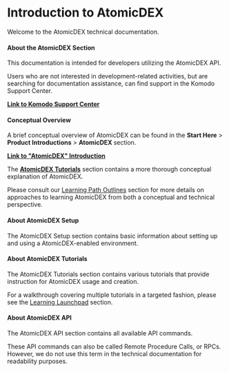 # Introduction to AtomicDEX

Welcome to the AtomicDEX technical documentation.

#### About the AtomicDEX Section

This documentation is intended for developers utilizing the AtomicDEX API.

Users who are not interested in development-related activities, but are searching for documentation assistance, can find support in the Komodo Support Center.

[<b>Link to Komodo Support Center</b>](https://support.komodoplatform.com/support/home)

#### Conceptual Overview

A brief conceptual overview of AtomicDEX can be found in the <b>Start Here</b> > <b>Product Introductions</b> > <b>AtomicDEX </b> section.

[<b>Link to "AtomicDEX" Introduction</b>](../basic-docs/start-here/about-komodo-platform/product-introductions.html#AtomicDEX)

The [<b>AtomicDEX Tutorials</b>](../basic-docs/atomicdex/atomicdex-tutorials/introduction-to-atomicdex.md) section contains a more thorough conceptual explanation of AtomicDEX.

Please consult our [Learning Path Outlines](../basic-docs/start-here/learning-launchpad/learning-path-outlines.html#type-b-developers-smart-chains) section for more details on approaches to learning AtomicDEX from both a conceptual and technical perspective.

#### About AtomicDEX Setup

The AtomicDEX Setup section contains basic information about setting up and using a AtomicDEX-enabled environment. 

#### About AtomicDEX Tutorials

The AtomicDEX Tutorials section contains various tutorials that provide instruction for AtomicDEX usage and creation.

For a walkthrough covering multiple tutorials in a targeted fashion, please see the [Learning Launchpad](../basic-docs/start-here/learning-launchpad/learning-path-outlines.html) section.

#### About AtomicDEX API

The AtomicDEX API section contains all available API commands.

These API commands can also be called Remote Procedure Calls, or RPCs. However, we do not use this term in the technical documentation for readability purposes.
